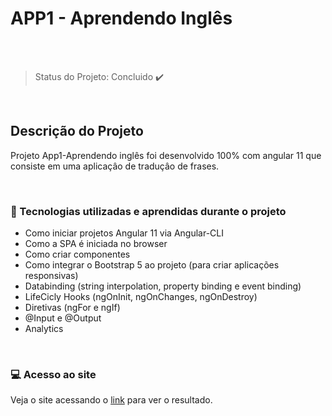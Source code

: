 # APP1 - Aprendendo Inglês


<br>

<br>

> Status do Projeto: Concluido :heavy_check_mark:

<br>

##  Descrição do Projeto 

Projeto App1-Aprendendo inglês foi desenvolvido 100% com angular 11 que consiste em uma aplicaçâo de traduçâo de frases.

<br>

### :speech_balloon: Tecnologias utilizadas e aprendidas durante o projeto 
- Como iniciar projetos Angular 11 via Angular-CLI
- Como a SPA é iniciada no browser
- Como criar componentes
- Como integrar o Bootstrap 5 ao projeto (para criar aplicações responsivas)
- Databinding (string interpolation, property binding e event binding)
- LifeCicly Hooks (ngOnInit, ngOnChanges, ngOnDestroy)
- Diretivas (ngFor e ngIf)
- @Input e @Output
- Analytics

<br>

### :computer: Acesso ao site 

Veja o site acessando o [link](https://custom-bike.netlify.app/) para ver o resultado. 

<br>
